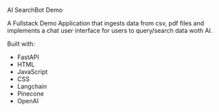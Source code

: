 AI SearchBot Demo

A Fullstack Demo Application that ingests data from csv, pdf files and implements a chat user interface for users to query/search data woth AI.

Built with:
- FastAPI
- HTML
- JavaScript
- CSS
- Langchain
- Pinecone
- OpenAI

